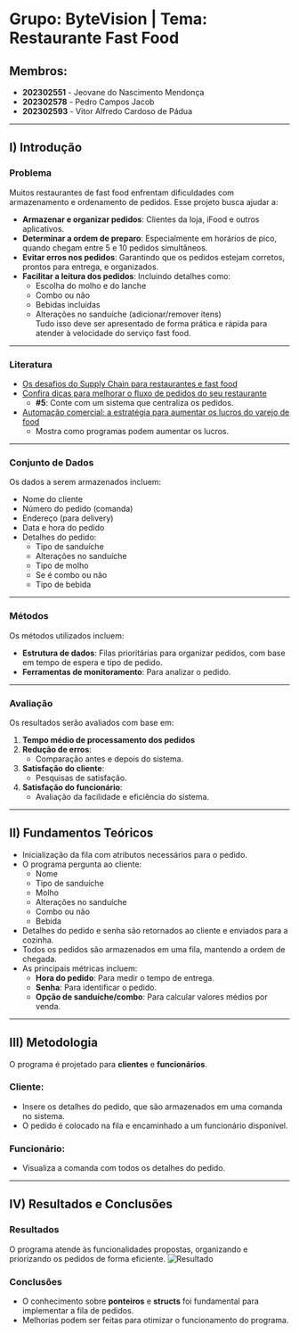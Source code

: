 # Grupo: ByteVision | Tema: Restaurante Fast Food

## Membros:
- **202302551** - Jeovane do Nascimento Mendonça  
- **202302578** - Pedro Campos Jacob  
- **202302593** - Vitor Alfredo Cardoso de Pádua  

---

## I) Introdução

### Problema
Muitos restaurantes de fast food enfrentam dificuldades com armazenamento e ordenamento de pedidos. Esse projeto busca ajudar a:
- **Armazenar e organizar pedidos**: Clientes da loja, iFood e outros aplicativos.  
- **Determinar a ordem de preparo**: Especialmente em horários de pico, quando chegam entre 5 e 10 pedidos simultâneos.  
- **Evitar erros nos pedidos**: Garantindo que os pedidos estejam corretos, prontos para entrega, e organizados.  
- **Facilitar a leitura dos pedidos**: Incluindo detalhes como:
  - Escolha do molho e do lanche
  - Combo ou não
  - Bebidas incluídas
  - Alterações no sanduíche (adicionar/remover itens)  
Tudo isso deve ser apresentado de forma prática e rápida para atender à velocidade do serviço fast food.

---

### Literatura
- [Os desafios do Supply Chain para restaurantes e fast food](https://www.teknisa.com/blog/supply-chain/)  
- [Confira dicas para melhorar o fluxo de pedidos do seu restaurante](https://www.kcms.com.br/blog/fluxo-pedidos-delivery/)  
  - **#5**: Conte com um sistema que centraliza os pedidos. 
- [Automação comercial: a estratégia para aumentar os lucros do varejo de food](https://www.teknisa.com/blog/automacao-comercial-para-o-food-service/)
  - Mostra como programas podem aumentar os lucros.

---

### Conjunto de Dados
Os dados a serem armazenados incluem:
- Nome do cliente  
- Número do pedido (comanda)  
- Endereço (para delivery)  
- Data e hora do pedido  
- Detalhes do pedido:
  - Tipo de sanduíche  
  - Alterações no sanduíche  
  - Tipo de molho  
  - Se é combo ou não  
  - Tipo de bebida  

---

### Métodos
Os métodos utilizados incluem:
- **Estrutura de dados**: Filas prioritárias para organizar pedidos, com base em tempo de espera e tipo de pedido.  
- **Ferramentas de monitoramento**: Para analizar o pedido.

---

### Avaliação
Os resultados serão avaliados com base em:
1. **Tempo médio de processamento dos pedidos**  
2. **Redução de erros**:
   - Comparação antes e depois do sistema.  
3. **Satisfação do cliente**:
   - Pesquisas de satisfação.  
4. **Satisfação do funcionário**:
   - Avaliação da facilidade e eficiência do sistema.  

---

## II) Fundamentos Teóricos

- Inicialização da fila com atributos necessários para o pedido.  
- O programa pergunta ao cliente:
  - Nome
  - Tipo de sanduíche
  - Molho
  - Alterações no sanduíche
  - Combo ou não
  - Bebida  
- Detalhes do pedido e senha são retornados ao cliente e enviados para a cozinha.  
- Todos os pedidos são armazenados em uma fila, mantendo a ordem de chegada.  
- As principais métricas incluem:
  - **Hora do pedido**: Para medir o tempo de entrega.  
  - **Senha**: Para identificar o pedido.  
  - **Opção de sanduíche/combo**: Para calcular valores médios por venda.  

---

## III) Metodologia

O programa é projetado para **clientes** e **funcionários**.

### Cliente:
- Insere os detalhes do pedido, que são armazenados em uma comanda no sistema.  
- O pedido é colocado na fila e encaminhado a um funcionário disponível.

### Funcionário:
- Visualiza a comanda com todos os detalhes do pedido. 

---

## IV) Resultados e Conclusões

### Resultados
O programa atende às funcionalidades propostas, organizando e priorizando os pedidos de forma eficiente.
![Resultado](https://github.com/user-attachments/assets/7252d89a-16b8-40d9-8ebb-e7af753336c1)

### Conclusões
- O conhecimento sobre **ponteiros** e **structs** foi fundamental para implementar a fila de pedidos.  
- Melhorias podem ser feitas para otimizar o funcionamento do programa.  
